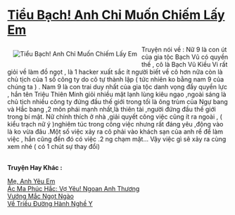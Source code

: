 <a href="https://utruyen.com/tieu-bach-anh-chi-muon-chiem-lay-em/24949/" title="Tiểu Bạch! Anh Chỉ Muốn Chiếm Lấy Em"><h1>Tiểu Bạch! Anh Chỉ Muốn Chiếm Lấy Em</h1></a><div style="display:table"><img align="right" style="float: left; padding: 10px;" src="https://utruyen.com/images/story/200x260/tieu-bach-anh-chi-muon-chiem-lay-em.jpg" alt="Tiểu Bạch! Anh Chỉ Muốn Chiếm Lấy Em">Truyện nói về : Nữ 9 là con út của gia tộc Bạch Vũ có quyền thế , cô là Bạch Vũ Kiều Vi rất giỏi về làm đồ ngọt , là 1 hacker xuất sắc ít người biết về cô hơn nữa còn là chủ tịch của 1 số công ty do cô tự thành lập ( tức nhiên ko bằng nam 9 của chúng ta ) . Nam 9 là con trai duy nhất của gia tộc danh vọng đầy quyền lực , hắn tên Triệu Thiên Minh giỏi nhiều mặt lạnh lùng kiêu ngạo ,ngoài sáng là chủ tịch nhiều công ty đứng đầu thế giới trong tối là ông trùm của Ngự bang và Hắc bang ,2 môn phái mạnh nhất,là  thiên tài ,người đứng đầu thế giới trong bí mật. Nữ chính thích ở nhà ,giải quyết công việc cũng ít ra ngoài , ( kiểu trạch nữ ý )nghiêm túc trong công việc nhưng rất đáng yêu ,động vào là ko vừa đâu .Một số việc xảy ra cô phải vào khách sạn của anh rể để làm việc , hắn cũng đến đó có việc .2 ng chạm mặt... Vậy việc gì sẽ xảy ra cùng xem nhé ( có 1 chút sự thay đổi)</div><p><br><b>Truyện Hay Khác :</b></p><a href="https://utruyen.com/me-anh-yeu-em/24946/" alt="Mẹ, Anh Yêu Em">Mẹ, Anh Yêu Em</a><br/><a href="https://github.com/mlquan/truyenhay/tree/master/truyenhay/24925/" alt="Ác Ma Phúc Hắc: Vợ Yêu! Ngoan Anh Thương">Ác Ma Phúc Hắc: Vợ Yêu! Ngoan Anh Thương</a><br/><a href="https://github.com/mlquan/truyenhay/tree/master/truyenhay/20599/" alt="Vướng Mắc Ngọt Ngào">Vướng Mắc Ngọt Ngào</a><br/><a href="https://github.com/quanluxury/ngontinh_sac/tree/master/truyenhay/19989/" alt="Về Triều Đường Hành Nghề Y">Về Triều Đường Hành Nghề Y</a><br/>